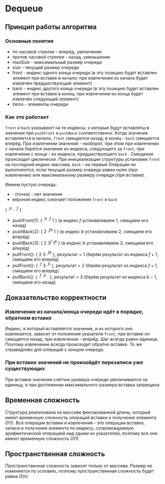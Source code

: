# Dequeue
## Принцип работы алгоритма

### Основные понятия

- по часовой стрелке - вперёд, увеличение
- против часовой стрелки - назад, уменьшение
- maxSize - максимальный размер очереди
- size - текущий размер очереди
- front - индекс одного конца очереди (в эту позицию будет вставлен элемент при вставке в начало; при извлечении из начала будет извлечён предшествующий элемент)
- back - индекс другого конца очереди (в эту позицию будет вставлен элемент при вставке в конец; при извлечении из конца будет извлечён следующий элемент)
- items - элементы очереди

### Как это работает

`front` и `back` указывают на те индексы, к которые будут вставляться значения при `pushFront` и `pushBack` соответственно. Когда значение вставляется в начало, `front` смещается назад; в конец - `back` смещается вперёд. При извлечении значений - наоборот, при этом при извлечении с начала берётся значение из индекса, следующего за `front`, при извлечении с конца - из индекса, предшествующего `back` . Смещение происходит циклически.
При инициализации структуры установим `front` на последний индекс массива, `back` - на первый
Операции не выполняются, если текущий размер очереди равен нулю (при извлечении) или максимальному размеру очереди (при вставке).

Имеем пустую очередь:
- $\cdot$ (точка) - нет значения
- верхний индекс означает положение `front` и `back`

{ $\cdot^b$    $\cdot$    $\cdot^f$ }

- pushFront(1): { $\cdot^b$     $\cdot^f$     $1$ } (в индекс $f$ устанавливаем $1$, смещаем его назад)
- pushBack(2): { $2$    $\cdot^{fb}$    $1$ } (в индекс $b$ устанавливаем $2$, смещаем его вперёд)
- pushBack(3): { $2$    $3^f$    $1^b$ } (в индекс $b$ устанавливаем $3$, смещаем его вперёд)
- pullFront():     { $2$    $3$    $\cdot^{fb}$ }, результат = 1 (берём результат из индекса $f+1$, смещаем его вперёд)
- pullFront():    { $\cdot^f$    $3$    $\cdot^b$ }, результат = 2 (берём результат из индекса $f+1$, смещаем его вперёд)
- pullBack():    { $\cdot^f$    $\cdot^b$    $\cdot$ }, результат = 3 (берём результат из индекса $b-1$, смещаем его назад)
## Доказательство корректности

### Извлечение из начала/конца очереди идёт в порядке, обратном вставке

Индекс, в который вставляется значение, и из которого оно извлекается, зависит от положения указателя `front`; при вставке он смещается назад, при извлечении - вперёд. Шаг всегда равен единице. Поэтому извлечение всегда происходит обратно вставке.
То же справедливо для операций с концом очереди.

### При вставке значений не произойдёт перезаписи уже существующих

При вставке значения счётчик размера очереди увеличивается на единицу, а при достижении максимального размера вставка запрещена

## Временная сложность

Структура реализована на массиве фиксированной длины, который имеет временную сложность операций вставки и получения элемента $O(1)$. Все операции вставки и извлечения - это операции вставки, записи и получения элемента по индексу, сопровождаемую арифметической операцией над одним из указателей, поэтому все они имеют временную сложность $O(1)$

## Пространственная сложность

Пространственная сложность зависит только от массива. Размер не изменяется по условию, поэтому пространственная сложность будет равна $O(n)$
